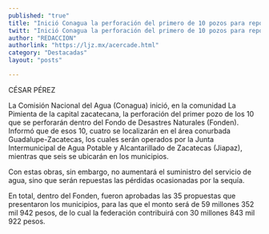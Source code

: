 ```yaml
---
published: "true"
title: "Inició Conagua la perforación del primero de 10 pozos para reponer pérdidas por sequía; aprobadas, las 35 propuestas dentro del Fonden"
twitt: "Inició Conagua la perforación del primero de 10 pozos para reponer pérdidas por sequía; aprobadas, las 35 propuestas dentro del Fonden"
author: "REDACCION"
authorlink: "https://ljz.mx/acercade.html"
category: "Destacadas"
layout: "posts"

---
```



  CÉSAR PÉREZ




La Comisión Nacional del Agua (Conagua) inició, en la comunidad La Pimienta de la capital zacatecana, la perforación del primer pozo de los 10 que se perforarán dentro del Fondo de Desastres Naturales (Fonden).  
  Informó que de esos 10, cuatro se localizarán en el área conurbada Guadalupe-Zacatecas, los cuales serán operados por la Junta Intermunicipal de Agua Potable y Alcantarillado de Zacatecas (Jiapaz), mientras que seis se ubicarán en los municipios.



  Con estas obras, sin embargo, no aumentará el suministro del servicio de agua, sino que serán repuestas las pérdidas ocasionadas por la sequía.



  En total, dentro del Fonden, fueron aprobadas las 35 propuestas que presentaron los municipios, para las que el monto será de 59 millones 352 mil 942 pesos, de lo cual la federación contribuirá con 30 millones 843 mil 922 pesos.


